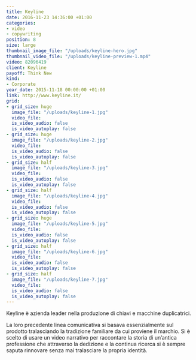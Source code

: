 ```yaml
---
title: Keyline
date: 2016-11-23 14:36:00 +01:00
categories:
- video
- copywriting
position: 8
size: large
thumbnail_image_file: "/uploads/keyline-hero.jpg"
thumbnail_video_file: "/uploads/keyline-preview-1.mp4"
video: 82096419
client: Keyline
payoff: Think New
kind:
- Corporate
year_date: 2015-11-18 00:00:00 +01:00
link: http://www.keyline.it/
grid:
- grid_size: huge
  image_file: "/uploads/keyline-1.jpg"
  video_file: 
  is_video_audio: false
  is_video_autoplay: false
- grid_size: huge
  image_file: "/uploads/keyline-2.jpg"
  video_file: 
  is_video_audio: false
  is_video_autoplay: false
- grid_size: half
  image_file: "/uploads/keyline-3.jpg"
  video_file: 
  is_video_audio: false
  is_video_autoplay: false
- grid_size: half
  image_file: "/uploads/keyline-4.jpg"
  video_file: 
  is_video_audio: false
  is_video_autoplay: false
- grid_size: huge
  image_file: "/uploads/keyline-5.jpg"
  video_file: 
  is_video_audio: false
  is_video_autoplay: false
- grid_size: half
  image_file: "/uploads/keyline-6.jpg"
  video_file: 
  is_video_audio: false
  is_video_autoplay: false
- grid_size: half
  image_file: "/uploads/keyline-7.jpg"
  video_file: 
  is_video_audio: false
  is_video_autoplay: false
---
```


Keyline è azienda leader nella produzione di chiavi e macchine duplicatrici.

La loro precedente linea comunicativa si basava essenzialmente sul prodotto tralasciando la tradizione familiare da cui proviene il marchio.
Si è scelto di usare un video narrativo per raccontare la storia di un’antica professione che attraverso la dedizione e la continua ricerca si è sempre saputa rinnovare senza mai tralasciare la propria identità.